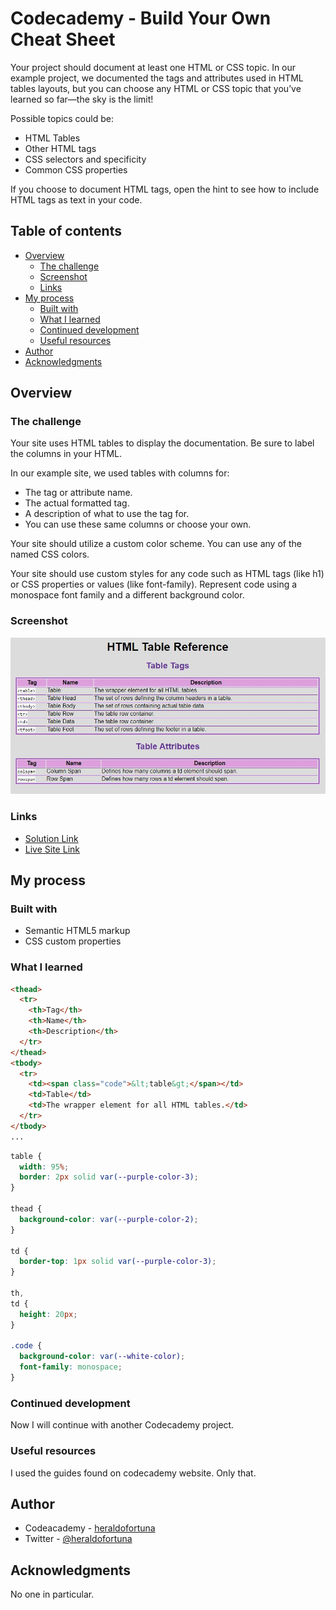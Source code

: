 # Codecademy - Build Your Own Cheat Sheet

Your project should document at least one HTML or CSS topic. In our example project, we documented the tags and attributes used in HTML tables layouts, but you can choose any HTML or CSS topic that you’ve learned so far—the sky is the limit!

Possible topics could be:

- HTML Tables
- Other HTML tags
- CSS selectors and specificity
- Common CSS properties

If you choose to document HTML tags, open the hint to see how to include HTML tags as text in your code.

## Table of contents

- [Overview](#overview)
  - [The challenge](#the-challenge)
  - [Screenshot](#screenshot)
  - [Links](#links)
- [My process](#my-process)
  - [Built with](#built-with)
  - [What I learned](#what-i-learned)
  - [Continued development](#continued-development)
  - [Useful resources](#useful-resources)
- [Author](#author)
- [Acknowledgments](#acknowledgments)

## Overview

### The challenge

Your site uses HTML tables to display the documentation. Be sure to label the columns in your HTML.

In our example site, we used tables with columns for:

- The tag or attribute name.
- The actual formatted tag.
- A description of what to use the tag for.
- You can use these same columns or choose your own.

Your site should utilize a custom color scheme. You can use any of the named CSS colors.

Your site should use custom styles for any code such as HTML tags (like h1) or CSS properties or values (like font-family). Represent code using a monospace font family and a different background color.

### Screenshot

![](./screenshot.JPG)

### Links

- [Solution Link](https://github.com/heraldofortuna/html-css-cheatsheet-starting)
- [Live Site Link](https://heraldofortuna.github.io/html-css-cheatsheet-starting/)

## My process

### Built with

- Semantic HTML5 markup
- CSS custom properties

### What I learned

```html
<thead>
  <tr>
    <th>Tag</th>
    <th>Name</th>
    <th>Description</th>
  </tr>
</thead>
<tbody>
  <tr>
    <td><span class="code">&lt;table&gt;</span></td>
    <td>Table</td>
    <td>The wrapper element for all HTML tables.</td>
  </tr>
</tbody>
...
```

```css
table {
  width: 95%;
  border: 2px solid var(--purple-color-3);
}

thead {
  background-color: var(--purple-color-2);
}

td {
  border-top: 1px solid var(--purple-color-3);
}

th,
td {
  height: 20px;
}

.code {
  background-color: var(--white-color);
  font-family: monospace;
}
```

### Continued development

Now I will continue with another Codecademy project.

### Useful resources

I used the guides found on codecademy website. Only that.

## Author

- Codeacademy - [heraldofortuna](https://www.codecademy.com/profiles/heraldofortuna)
- Twitter - [@heraldofortuna](https://twitter.com/heraldofortuna)

## Acknowledgments

No one in particular.
